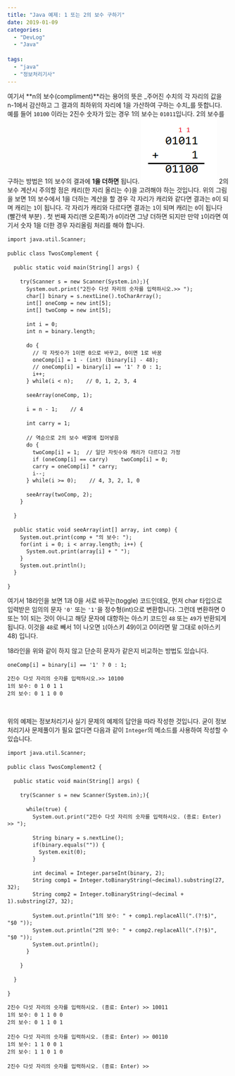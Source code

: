 ```yaml
---
title: "Java 예제: 1 또는 2의 보수 구하기"
date: 2019-01-09
categories: 
  - "DevLog"
  - "Java"

tags: 
  - "java"
  - "정보처리기사"
---
```


여기서 **n의 보수(compliment)**라는 용어의 뜻은 _주어진 수치의 각 자리의 값을 n-1에서 감산하고 그 결과의 최하위의 자리에 1을 가산하여 구하는 수치_를 뜻합니다. 예를 들어 `10100` 이라는 2진수 숫자가 있는 경우 1의 보수는 `01011`입니다. 2의 보수를 구하는 방법은 1의 보수의 결과에 **1을 더하면** 됩니다.  ![](/assets/img/wp-content/uploads/2019/01/carry.png) 2의 보수 계산시 주의할 점은 캐리(한 자리 올리는 수)을 고려해야 하는 것입니다. 위의 그림을 보면 1의 보수에서 1을 더하는 계산을 할 경우 각 자리가 캐리와 같다면 결과는 `0`이 되며 캐리는 `1`이 됩니다. 각 자리가 캐리와 다르다면 결과는 `1`이 되며 캐리는 `0`이 됩니다(빨간색 부분) . 첫 번째 자리(맨 오른쪽)가 `0`이라면 그냥 더하면 되지만 만약 `1`이라면 여기서 숫자 1을 더한 경우 자리올림 처리를 해야 합니다.

```
import java.util.Scanner;

public class TwosComplement {

  public static void main(String[] args) {

    try(Scanner s = new Scanner(System.in);){
      System.out.print("2진수 다섯 자리의 숫자를 입력하시오.>> ");        
      char[] binary = s.nextLine().toCharArray();
      int[] oneComp = new int[5];
      int[] twoComp = new int[5];        

      int i = 0;
      int n = binary.length;

      do {
        // 각 자릿수가 1이면 0으로 바꾸고, 0이면 1로 바꿈
        oneComp[i] = 1 - (int) (binary[i] - 48);
        // oneComp[i] = binary[i] == '1' ? 0 : 1;
        i++;            
      } while(i < n);    // 0, 1, 2, 3, 4

      seeArray(oneComp, 1);

      i = n - 1;    // 4

      int carry = 1;

      // 역순으로 2의 보수 배열에 집어넣음
      do {
        twoComp[i] = 1;  // 일단 자릿수와 캐리가 다르다고 가정                        
        if (oneComp[i] == carry)    twoComp[i] = 0;            
        carry = oneComp[i] * carry;            
        i--;            
      } while(i >= 0);    // 4, 3, 2, 1, 0

      seeArray(twoComp, 2);    
    }

  }

  public static void seeArray(int[] array, int comp) {
    System.out.print(comp + "의 보수: ");
    for(int i = 0; i < array.length; i++) {
      System.out.print(array[i] + " ");
    }
    System.out.println();
  }

}
```

여기서 18라인을 보면 1과 0을 서로 바꾸는(toggle) 코드인데요, 먼저 char 타입으로 입력받은 임의의 문자 `'0'` 또는 `'1'`을 정수형(int)으로 변환합니다. 그런데 변환하면 0 또는 1이 되는 것이 아니고 해당 문자에 대항하는 아스키 코드인 `48` 또는 `49`가 반환되게 됩니다. 이것을 `48`로 빼서 1이 나오면 `1`(아스키 49)이고 0이라면 말 그대로 `0`(아스키 48) 입니다.

18라인을 위와 같이 하지 않고 단순히 문자가 같은지 비교하는 방법도 있습니다.

```
oneComp[i] = binary[i] == '1' ? 0 : 1;
```

```
2진수 다섯 자리의 숫자를 입력하시오.>> 10100 
1의 보수: 0 1 0 1 1 
2의 보수: 0 1 1 0 0
```

 

위의 예제는 정보처리기사 실기 문제의 예제의 답안을 따라 작성한 것입니다. 굳이 정보처리기사 문제풀이가 필요 없다면 다음과 같이 `Integer`의 메소드를 사용하여 작성할 수 있습니다.

```
import java.util.Scanner;

public class TwosComplement2 {

  public static void main(String[] args) {

    try(Scanner s = new Scanner(System.in);){
      
      while(true) {
        System.out.print("2진수 다섯 자리의 숫자를 입력하시오. (종료: Enter) >> "); 

        String binary = s.nextLine();
        if(binary.equals("")) {
          System.exit(0);
        }
        
        int decimal = Integer.parseInt(binary, 2);
        String comp1 = Integer.toBinaryString(~decimal).substring(27, 32);
        String comp2 = Integer.toBinaryString(~decimal + 1).substring(27, 32);
        
        System.out.println("1의 보수: " + comp1.replaceAll(".(?!$)", "$0 "));
        System.out.println("2의 보수: " + comp2.replaceAll(".(?!$)", "$0 "));
        System.out.println();
      }  

    }

  }
  
}
```

```
2진수 다섯 자리의 숫자를 입력하시오. (종료: Enter) >> 10011
1의 보수: 0 1 1 0 0
2의 보수: 0 1 1 0 1

2진수 다섯 자리의 숫자를 입력하시오. (종료: Enter) >> 00110
1의 보수: 1 1 0 0 1
2의 보수: 1 1 0 1 0

2진수 다섯 자리의 숫자를 입력하시오. (종료: Enter) >> 

```
